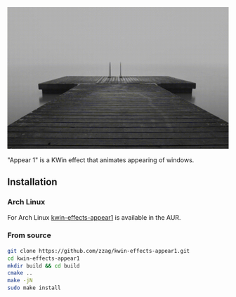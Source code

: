 ![Slow motion](demo/slow-motion.gif)

"Appear 1" is a KWin effect that animates appearing of windows.

## Installation

### Arch Linux

For Arch Linux [kwin-effects-appear1](https://aur.archlinux.org/packages/kwin-effects-appear1/)
is available in the AUR.

### From source

```sh
git clone https://github.com/zzag/kwin-effects-appear1.git
cd kwin-effects-appear1
mkdir build && cd build
cmake ..
make -jN
sudo make install
```
